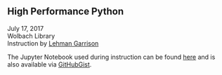 ## High Performance Python
July 17, 2017   
Wolbach Library    
Instruction by [Lehman Garrison](https://github.com/lgarrison)    
     
The Jupyter Notebook used during instruction can be found [here](https://github.com/CfA-Library/Training/blob/master/2017_07_17_High-Performance-Python/high_performance_python.ipynb) and is also available via [GitHubGist](https://gist.github.com/lgarrison/9e89a6f98cfa28f97af62450bc191822).
